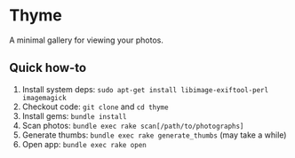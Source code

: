 # Thyme

A minimal gallery for viewing your photos.

## Quick how-to

1. Install system deps: `sudo apt-get install libimage-exiftool-perl
   imagemagick`
1. Checkout code: `git clone` and `cd thyme`
1. Install gems: `bundle install`
1. Scan photos: `bundle exec rake scan[/path/to/photographs]`
1. Generate thumbs: `bundle exec rake generate_thumbs` (may take a while)
1. Open app: `bundle exec rake open`
